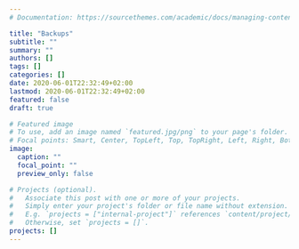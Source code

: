 ```yaml
---
# Documentation: https://sourcethemes.com/academic/docs/managing-content/

title: "Backups"
subtitle: ""
summary: ""
authors: []
tags: []
categories: []
date: 2020-06-01T22:32:49+02:00
lastmod: 2020-06-01T22:32:49+02:00
featured: false
draft: true

# Featured image
# To use, add an image named `featured.jpg/png` to your page's folder.
# Focal points: Smart, Center, TopLeft, Top, TopRight, Left, Right, BottomLeft, Bottom, BottomRight.
image:
  caption: ""
  focal_point: ""
  preview_only: false

# Projects (optional).
#   Associate this post with one or more of your projects.
#   Simply enter your project's folder or file name without extension.
#   E.g. `projects = ["internal-project"]` references `content/project/deep-learning/index.md`.
#   Otherwise, set `projects = []`.
projects: []
---
```

